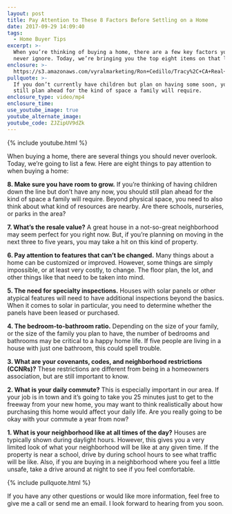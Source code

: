 ```yaml
---
layout: post
title: Pay Attention to These 8 Factors Before Settling on a Home
date: 2017-09-29 14:09:40
tags:
  - Home Buyer Tips
excerpt: >-
  When you’re thinking of buying a home, there are a few key factors you should
  never ignore. Today, we’re bringing you the top eight items on that list.
enclosure: >-
  https://s3.amazonaws.com/vyralmarketing/Ron+Cedillo/Tracy%2C+CA+Real+Estate+8+Things+Not+To+Overlook.mp4
pullquote: >-
  If you don’t currently have children but plan on having some soon, you should
  still plan ahead for the kind of space a family will require.
enclosure_type: video/mp4
enclosure_time:
use_youtube_image: true
youtube_alternate_image:
youtube_code: ZJZipUV9dZk
---
```



{% include youtube.html %}

When buying a home, there are several things you should never overlook. Today, we’re going to list a few. Here are eight things to pay attention to when buying a home:

**8. Make sure you have room to grow.** If you’re thinking of having children down the line but don’t have any now, you should still plan ahead for the kind of space a family will require. Beyond physical space, you need to also think about what kind of resources are nearby. Are there schools, nurseries, or parks in the area?

**7. What’s the resale value?** A great house in a not-so-great neighborhood may seem perfect for you right now. But, if you’re planning on moving in the next three to five years, you may take a hit on this kind of property.

**6. Pay attention to features that can’t be changed.** Many things about a home can be customized or improved. However, some things are simply impossible, or at least very costly, to change. The floor plan, the lot, and other things like that need to be taken into mind.

**5. The need for specialty inspections.** Houses with solar panels or other atypical features will need to have additional inspections beyond the basics. When it comes to solar in particular, you need to determine whether the panels have been leased or purchased.

**4. The bedroom-to-bathroom ratio.** Depending on the size of your family, or the size of the family you plan to have, the number of bedrooms and bathrooms may be critical to a happy home life. If five people are living in a house with just one bathroom, this could spell trouble.&nbsp;

**3. What are your covenants, codes, and neighborhood restrictions (CCNRs)?** These restrictions are different from being in a homeowners association, but are still important to know.&nbsp;

**2. What is your daily commute?** This is especially important in our area. If your job is in town and it’s going to take you 25 minutes just to get to the freeway from your new home, you may want to think realistically about how purchasing this home would affect your daily life. Are you really going to be okay with your commute a year from now?

**1. What is your neighborhood like at all times of the day?** Houses are typically shown during daylight hours. However, this gives you a very limited look of what your neighborhood will be like at any given time. If the property is near a school, drive by during school hours to see what traffic will be like. Also, if you are buying in a neighborhood where you feel a little unsafe, take a drive around at night to see if you feel comfortable.&nbsp;

{% include pullquote.html %}

If you have any other questions or would like more information, feel free to give me a call or send me an email. I look forward to hearing from you soon.